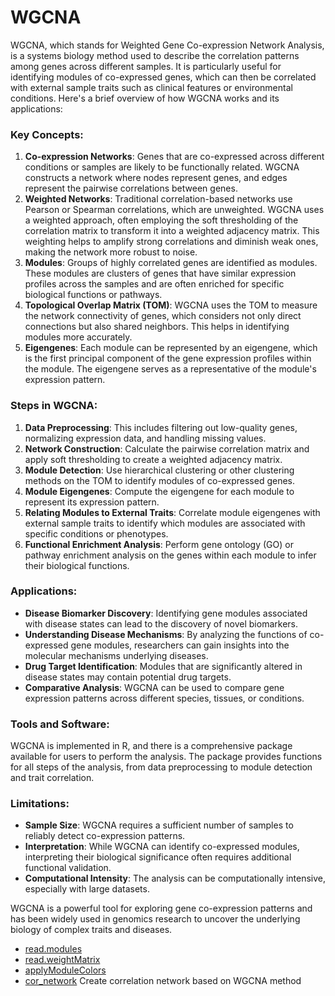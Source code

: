 ﻿# WGCNA

WGCNA, which stands for Weighted Gene Co-expression Network Analysis, is a systems biology method used to describe the 
 correlation patterns among genes across different samples. It is particularly useful for identifying modules of 
 co-expressed genes, which can then be correlated with external sample traits such as clinical features or environmental 
 conditions. Here's a brief overview of how WGCNA works and its applications:
 
 ### Key Concepts:
 
 1. **Co-expression Networks**: Genes that are co-expressed across different conditions or samples are likely to be 
    functionally related. WGCNA constructs a network where nodes represent genes, and edges represent the pairwise 
    correlations between genes.
 2. **Weighted Networks**: Traditional correlation-based networks use Pearson or Spearman correlations, which are 
    unweighted. WGCNA uses a weighted approach, often employing the soft thresholding of the correlation matrix to 
    transform it into a weighted adjacency matrix. This weighting helps to amplify strong correlations and diminish 
    weak ones, making the network more robust to noise.
 3. **Modules**: Groups of highly correlated genes are identified as modules. These modules are clusters of genes 
    that have similar expression profiles across the samples and are often enriched for specific biological functions 
    or pathways.
 4. **Topological Overlap Matrix (TOM)**: WGCNA uses the TOM to measure the network connectivity of genes, which 
    considers not only direct connections but also shared neighbors. This helps in identifying modules more accurately.
 5. **Eigengenes**: Each module can be represented by an eigengene, which is the first principal component of the gene
    expression profiles within the module. The eigengene serves as a representative of the module's expression pattern.
    
 ### Steps in WGCNA:
 
 1. **Data Preprocessing**: This includes filtering out low-quality genes, normalizing expression data, and handling missing values.
 2. **Network Construction**: Calculate the pairwise correlation matrix and apply soft thresholding to create a weighted adjacency matrix.
 3. **Module Detection**: Use hierarchical clustering or other clustering methods on the TOM to identify modules of co-expressed genes.
 4. **Module Eigengenes**: Compute the eigengene for each module to represent its expression pattern.
 5. **Relating Modules to External Traits**: Correlate module eigengenes with external sample traits to identify which modules are associated with specific conditions or phenotypes.
 6. **Functional Enrichment Analysis**: Perform gene ontology (GO) or pathway enrichment analysis on the genes within each 
    module to infer their biological functions.
    
 ### Applications:
 
 - **Disease Biomarker Discovery**: Identifying gene modules associated with disease states can lead to the discovery of novel biomarkers.
 - **Understanding Disease Mechanisms**: By analyzing the functions of co-expressed gene modules, researchers can gain insights into the molecular mechanisms underlying diseases.
 - **Drug Target Identification**: Modules that are significantly altered in disease states may contain potential drug targets.
 - **Comparative Analysis**: WGCNA can be used to compare gene expression patterns across different species, tissues, or conditions.
 
 ### Tools and Software:
 
 WGCNA is implemented in R, and there is a comprehensive package available for users to perform the analysis. The package provides 
 functions for all steps of the analysis, from data preprocessing to module detection and trait correlation.
 
 ### Limitations:
 
 - **Sample Size**: WGCNA requires a sufficient number of samples to reliably detect co-expression patterns.
 - **Interpretation**: While WGCNA can identify co-expressed modules, interpreting their biological significance often requires additional functional validation.
 - **Computational Intensity**: The analysis can be computationally intensive, especially with large datasets.
 
 WGCNA is a powerful tool for exploring gene co-expression patterns and has been widely used in genomics research to uncover 
 the underlying biology of complex traits and diseases.

+ [read.modules](WGCNA/read.modules.1) 
+ [read.weightMatrix](WGCNA/read.weightMatrix.1) 
+ [applyModuleColors](WGCNA/applyModuleColors.1) 
+ [cor_network](WGCNA/cor_network.1) Create correlation network based on WGCNA method
